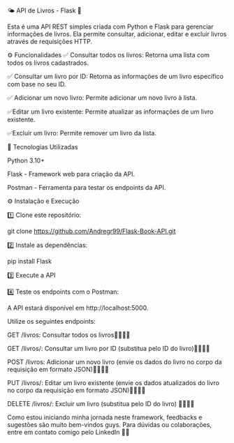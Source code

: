 🌤️ API de Livros - Flask 🤩

Esta é uma API REST simples criada com Python e Flask para gerenciar informações de livros. Ela permite consultar, adicionar, editar e excluir livros através de requisições HTTP.

⚙️ Funcionalidades
✅ Consultar todos os livros: Retorna uma lista com todos os livros cadastrados.

✅ Consultar um livro por ID: Retorna as informações de um livro específico com base no seu ID.

✅ Adicionar um novo livro: Permite adicionar um novo livro à lista.

✅Editar um livro existente: Permite atualizar as informações de um livro existente.

✅Excluir um livro: Permite remover um livro da lista.


🚀 Tecnologias Utilizadas

Python 3.10+

Flask - Framework web para criação da API.

Postman - Ferramenta para testar os endpoints da API.


⚙️ Instalação e Execução

1️⃣ Clone este repositório:

git clone https://github.com/Andregr99/Flask-Book-API.git


2️⃣ Instale as dependências:

pip install Flask

3️⃣ Execute a API

4️⃣ Teste os endpoints com o Postman:

A API estará disponível em http://localhost:5000.

Utilize os seguintes endpoints:

GET /livros: Consultar todos os livros🤩🚀🚀🚀

GET /livros/<id>: Consultar um livro por ID (substitua <id> pelo ID do livro)🤩🚀🚀🚀

POST /livros: Adicionar um novo livro (envie os dados do livro no corpo da requisição em formato JSON)🤩🚀🚀🚀

PUT /livros/<id>: Editar um livro existente (envie os dados atualizados do livro no corpo da requisição em formato JSON)🤩🚀🚀🚀

DELETE /livros/<id>: Excluir um livro (substitua <id> pelo ID do livro) 🤩🚀🚀🚀

Como estou iniciando minha jornada neste framework, feedbacks e sugestões são muito bem-vindos guys. Para dúvidas ou colaborações, entre em contato comigo pelo LinkedIn 🤩🤝
